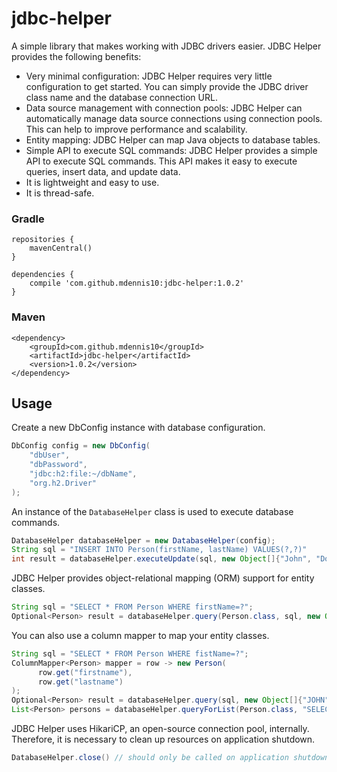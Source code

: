 # jdbc-helper
A simple library that makes working with JDBC drivers easier. JDBC Helper provides the following benefits:

- Very minimal configuration: JDBC Helper requires very little configuration to get started. You can simply provide the JDBC driver class name and the database connection URL.
- Data source management with connection pools: JDBC Helper can automatically manage data source connections using connection pools. This can help to improve performance and scalability.
- Entity mapping: JDBC Helper can map Java objects to database tables. 
- Simple API to execute SQL commands: JDBC Helper provides a simple API to execute SQL commands. This API makes it easy to execute queries, insert data, and update data.
- It is lightweight and easy to use.
- It is thread-safe.

### Gradle
````
repositories {
    mavenCentral()
}

dependencies {
    compile 'com.github.mdennis10:jdbc-helper:1.0.2'
}
````
### Maven
```
<dependency>
    <groupId>com.github.mdennis10</groupId>
    <artifactId>jdbc-helper</artifactId>
    <version>1.0.2</version>
</dependency>
```
## Usage
Create a new DbConfig instance with database configuration.

```java
DbConfig config = new DbConfig(
    "dbUser",
    "dbPassword",
    "jdbc:h2:file:~/dbName",
    "org.h2.Driver"
);
```

An instance of the `DatabaseHelper` class is used to execute database commands.
```java
DatabaseHelper databaseHelper = new DatabaseHelper(config);
String sql = "INSERT INTO Person(firstName, lastName) VALUES(?,?)"
int result = databaseHelper.executeUpdate(sql, new Object[]{"John", "Doe"});
```

JDBC Helper provides object-relational mapping (ORM) support for entity classes.
```java
String sql = "SELECT * FROM Person WHERE firstName=?";
Optional<Person> result = databaseHelper.query(Person.class, sql, new Object[]{"John"});`
```

You can also use a column mapper to map your entity classes.
```java
String sql = "SELECT * FROM Person WHERE fistName=?";
ColumnMapper<Person> mapper = row -> new Person(
      row.get("firstname"),
      row.get("lastname")
);
Optional<Person> result = databaseHelper.query(sql, new Object[]{"JOHN"}, mapper);
List<Person> persons = databaseHelper.queryForList(Person.class, "SELECT * FROM Person", new Object[]{});
```
JDBC Helper uses HikariCP, an open-source connection pool, internally. Therefore, it is necessary to clean up resources on application shutdown.
```java
DatabaseHelper.close() // should only be called on application shutdown

```

